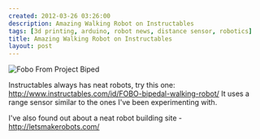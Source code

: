 ```yaml
---
created: 2012-03-26 03:26:00
description: Amazing Walking Robot on Instructables
tags: [3d printing, arduino, robot news, distance sensor, robotics]
title: Amazing Walking Robot on Instructables
layout: post
---
```

![Fobo From Project Biped](https://content.instructables.com/ORIG/FO1/G2G4/H01NAFHG/FO1G2G4H01NAFHG.jpg?auto=webp&frame=1&fit=bounds&md=3f52cff501c1840dd415b9e541379e35)

Instructables always has neat robots, try this one:
<http://www.instructables.com/id/FOBO-bipedal-walking-robot/>
It uses a range sensor similar to the ones I've been experimenting with.

I've also found out about a neat robot building site - <http://letsmakerobots.com/>

